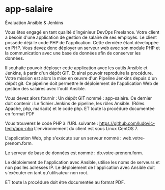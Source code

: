 # app-salaire
Évaluation Ansible &amp; Jenkins

Vous êtes engagé en tant qualité d’ingénieur DevOps Freelance. Votre client a besoin d'une application de gestion de salaire de ses employés. Le client possède déjà le code PHP de l'application. Cette dernière étant développée en PHP. Vous devez donc déployer un serveur web avec son module PHP et la communication avec une base de données afin de conserver les données.


Il souhaite pouvoir déployer cette application avec les outils Ansible et Jenkins, à partir d'un dépôt GIT. Et ainsi pouvoir reproduire la procédure.
Votre mission est alors la mise en œuvre d'un Pipeline Jenkins depuis d'un dépôt git. Ce pipeline doit permettre le déploiement de l'application Web de gestion des salaires avec l'outil Ansible.


Vous devez alors fournir :
Un dépôt GIT nommé : app-salaire.
Ce dernier doit contenir : Le fichier Jenkins de pipeline, les rôles Ansible. (Rôles Apache, php, mariadb) et le code php. ET toute la procédure documentée en format PDF

Vous trouverez le code PHP à l'URL suivante : https://github.com/ludovic-tech/app-php
L'environnement du client est sous Linux CentOS 7.

L'application Web, php s'exécute sur un serveur nommé : web.votre- prenom.form.

Le serveur de base de données est nommé : db.votre-prenom.form.

Le déploiement de l'application avec Ansible, utilise les noms de serveurs et non pas les adresses IP. 
Le déploiement de l'application avec Ansible doit s'exécuter en tant qu'utilisateur non root.


ET toute la procédure doit être documentée au format PDF.
